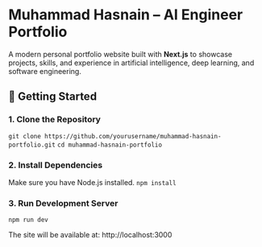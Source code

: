 # Muhammad Hasnain – AI Engineer Portfolio

A modern personal portfolio website built with **Next.js** to showcase projects, skills, and experience in artificial intelligence, deep learning, and software engineering.

## 🚀 Getting Started

### 1. Clone the Repository
```git clone https://github.com/yourusername/muhammad-hasnain-portfolio.git```
```cd muhammad-hasnain-portfolio```
### 2. Install Dependencies
Make sure you have Node.js installed.
```npm install```
### 3. Run Development Server
```npm run dev```

The site will be available at: http://localhost:3000


